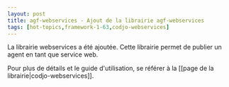 ```yaml
---
layout: post
title: agf-webservices - Ajout de la librairie agf-webservices
tags: [hot-topics,framework-1-63,codjo-webservices]
---
```

La librairie webservices a été ajoutée. Cette librairie permet de publier un agent en tant que service web.

Pour plus de détails et le guide d'utilisation, se référer à la [[page de la librairie|codjo-webservices]].
